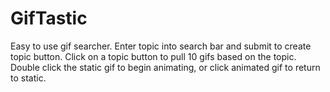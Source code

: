 # GifTastic

Easy to use gif searcher.
Enter topic into search bar and submit to create topic button.
Click on a topic button to pull 10 gifs based on the topic.
Double click the static gif to begin animating, or click animated gif to return to static.